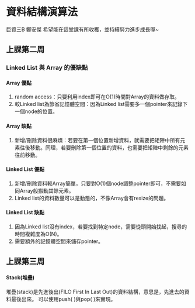 # 資料結構演算法
巨資三B 鄭安傑 希望能在這堂課有所收穫，並持續努力進步成長喔~

## 上課第二周
### Linked List 與 Array 的優缺點
#### Array 優點
1. random access：只要利用index即可在O(1)時間對Array的資料做存取。
2. 較Linked list為節省記憶體空間：因為Linked list需要多一個pointer來記錄下一個node的位置。
#### Array 缺點
1. 新增/刪除資料很麻煩：若要在第一個位置新增資料，就需要把矩陣中所有元素往後移動。同理，若要刪除第一個位置的資料，也需要把矩陣中剩餘的元素往前移動。

#### Linked List 優點
1. 新增/刪除資料較Array簡單，只要對O(1)個node調整pointer即可，不需要如同Array般搬動其餘元素。
2. Linked list的資料數量可以是動態的，不像Array會有resize的問題。

#### Linked List 缺點
1. 因為Linked list沒有index，若要找到特定node，需要從頭開始找起，搜尋的時間複雜度為O(N)。
2. 需要額外的記憶體空間來儲存pointer。
## 上課第三周
#### Stack(堆疊)
堆疊(stack)是先進後出(FILO First In Last Out)的資料結構，意思是，先進去的資料最後出來。
可以使用push( )與pop( )來實現。

